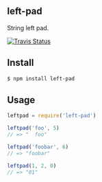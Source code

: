 ## left-pad

String left pad.

<a href="https://travis-ci.org/camwest/left-pad"><img alt="Travis Status" src="https://travis-ci.org/camwest/left-pad.svg?branch=master&label=travis&style=flat"></a>

## Install

```bash
$ npm install left-pad
```

## Usage

```js
leftpad = require('left-pad')

leftpad('foo', 5)
// => "  foo"

leftpad('foobar', 6)
// => "foobar"

leftpad(1, 2, 0)
// => "01"
```
